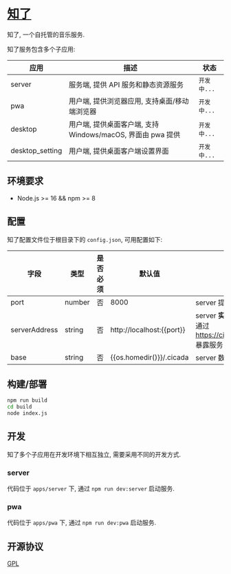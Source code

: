 # [知了](https://cicada.mebtte.com)

知了, 一个自托管的音乐服务.

知了服务包含多个子应用:

| 应用            | 描述                                                        | 状态        |
| --------------- | ----------------------------------------------------------- | ----------- |
| server          | 服务端, 提供 API 服务和静态资源服务                         | `开发中...` |
| pwa             | 用户端, 提供浏览器应用, 支持桌面/移动端浏览器               | `开发中...` |
| desktop         | 用户端, 提供桌面客户端, 支持 Windows/macOS, 界面由 pwa 提供 | `开发中...` |
| desktop_setting | 用户端, 提供桌面客户端设置界面                              | `开发中...` |

## 环境要求

- Node.js >= 16 && npm >= 8

## 配置

知了配置文件位于根目录下的 `config.json`, 可用配置如下:

| 字段          | 类型   | 是否必须 | 默认值                    | 描述                                                                 |
| ------------- | ------ | -------- | ------------------------- | -------------------------------------------------------------------- |
| port          | number | 否       | 8000                      | server 提供服务的端口                                                |
| serverAddress | string | 否       | http://localhost:{{port}} | server **实际**部署地址, 比如通过 https://cicada.mebtte.com 暴露服务 |
| base          | string | 否       | {{os.homedir()}}/.cicada  | server 数据存放目录                                                  |

## 构建/部署

```sh
npm run build
cd build
node index.js
```

## 开发

知了多个子应用在开发环境下相互独立, 需要采用不同的开发方式.

### server

代码位于 `apps/server` 下, 通过 `npm run dev:server` 启动服务.

### pwa

代码位于 `apps/pwa` 下, 通过 `npm run dev:pwa` 启动服务.

## 开源协议

[GPL](./license)

